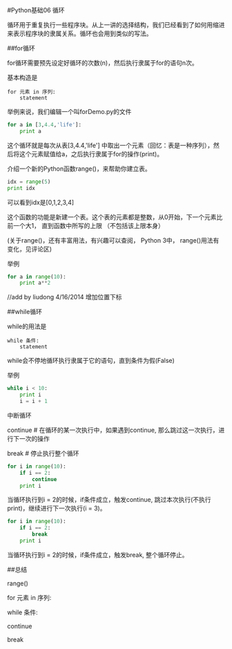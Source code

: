 #Python基础06 循环



 

循环用于重复执行一些程序块。从上一讲的选择结构，我们已经看到了如何用缩进来表示程序块的隶属关系。循环也会用到类似的写法。

 

##for循环

for循环需要预先设定好循环的次数(n)，然后执行隶属于for的语句n次。

基本构造是
```quote
for 元素 in 序列: 
    statement
```

举例来说，我们编辑一个叫forDemo.py的文件
```python
for a in [3,4.4,'life']:
    print a
```    
这个循环就是每次从表[3,4.4,'life'] 中取出一个元素（回忆：表是一种序列），然后将这个元素赋值给a，之后执行隶属于for的操作(print)。

 

介绍一个新的Python函数range()，来帮助你建立表。
```python
idx = range(5)
print idx
```
可以看到idx是[0,1,2,3,4]

这个函数的功能是新建一个表。这个表的元素都是整数，从0开始，下一个元素比前一个大1， 直到函数中所写的上限 （不包括该上限本身）

(关于range()，还有丰富用法，有兴趣可以查阅， Python 3中， range()用法有变化，见评论区)

 

举例
```python
for a in range(10):
    print a**2
``` 

//add by liudong  4/16/2014
增加位置下标

##while循环

while的用法是
```quote
while 条件:
    statement
```
while会不停地循环执行隶属于它的语句，直到条件为假(False)

 

举例
```python
while i < 10:
    print i
    i = i + 1
```


中断循环

continue   # 在循环的某一次执行中，如果遇到continue, 那么跳过这一次执行，进行下一次的操作

break      # 停止执行整个循环
```python
for i in range(10):
    if i == 2: 
        continue
    print i
``` 


当循环执行到i = 2的时候，if条件成立，触发continue, 跳过本次执行(不执行print)，继续进行下一次执行(i = 3)。
```python
for i in range(10):
    if i == 2:        
        break
    print i
```    
当循环执行到i = 2的时候，if条件成立，触发break, 整个循环停止。


##总结

range()

for 元素 in 序列:

while 条件:

continue

break

 

